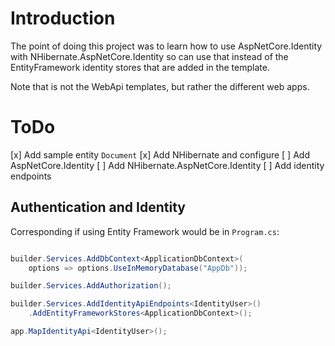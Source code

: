 # Introduction

The point of doing this project was to learn how to use AspNetCore.Identity with NHibernate.AspNetCore.Identity so can use that instead of the EntityFramework identity stores that are added in the template.

Note that is not the WebApi templates, but rather the different web apps.

# ToDo
[x] Add sample entity `Document`
[x] Add NHibernate and configure
[ ] Add AspNetCore.Identity
[ ] Add NHibernate.AspNetCore.Identity
[ ] Add identity endpoints

## Authentication and Identity
Corresponding if using Entity Framework would be in `Program.cs`:
```csharp

builder.Services.AddDbContext<ApplicationDbContext>(
    options => options.UseInMemoryDatabase("AppDb"));

builder.Services.AddAuthorization();

builder.Services.AddIdentityApiEndpoints<IdentityUser>()
    .AddEntityFrameworkStores<ApplicationDbContext>();

app.MapIdentityApi<IdentityUser>();
```


